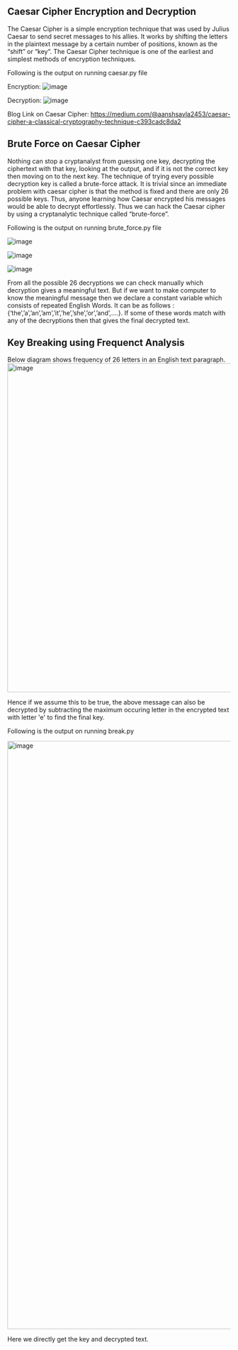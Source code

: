 ## Caesar Cipher Encryption and Decryption
The Caesar Cipher is a simple encryption technique that was used by Julius Caesar to send secret messages to his allies. It works by shifting the letters in the plaintext message by a certain number of positions, known as the “shift” or “key”. The Caesar Cipher technique is one of the earliest and simplest methods of encryption techniques.

Following is the output on running caesar.py file

Encryption:
![image](https://github.com/user-attachments/assets/e6db1e17-c03b-4966-8440-039f6bbb15f2)

Decryption:
![image](https://github.com/user-attachments/assets/b676bbf5-aad1-42dd-95b2-048a93ae78ce)

Blog Link on Caesar Cipher:
https://medium.com/@aanshsavla2453/caesar-cipher-a-classical-cryptography-technique-c393cadc8da2

## Brute Force on Caesar Cipher
Nothing can stop a cryptanalyst from guessing one key, decrypting the ciphertext with that key, looking at the output, and if it is not the correct key then moving on to the next key. The technique of trying every possible decryption key is called a brute-force attack.
It is trivial since an immediate problem with caesar cipher is that the method is fixed and there are only 26 possible keys. Thus, anyone learning how Caesar encrypted his messages would be able to decrypt effortlessly. Thus we can hack the Caesar cipher by using a cryptanalytic technique called “brute-force”.

Following is the output on running brute_force.py file

![image](https://github.com/user-attachments/assets/ec203539-05c1-4204-947f-1a36c7ad3523)

![image](https://github.com/user-attachments/assets/76c4a894-0ff2-4156-a6e7-c720699da2e4)

![image](https://github.com/user-attachments/assets/5bde2854-41e8-48c3-9d49-5caa867971ee)

From all the possible 26 decryptions we can check manually which decryption gives a meaningful text. But if we want to make computer to know the meaningful message then we declare a constant variable which consists of repeated English Words. It can be as follows : {‘the’,’a’,’an’,’am’,’it’,’he’,’she’,’or’,’and’,….}.
If some of these words match with any of the decryptions then that gives the final decrypted text.

## Key Breaking using Frequenct Analysis

Below diagram shows frequency of 26 letters in an English text paragraph.
<img width="741" alt="image" src="https://github.com/user-attachments/assets/8bef9a56-d6d3-4ae2-b27b-c554dd06401c">

Hence if we assume this to be true, the above message can also be decrypted by subtracting the maximum occuring letter in the encrypted text with letter 'e' to find the final key.

Following is the output on running break.py

<img width="1325" alt="image" src="https://github.com/user-attachments/assets/a031c4a3-2cc7-4e8e-9f73-144f39287e61">

Here we directly get the key and decrypted text.








